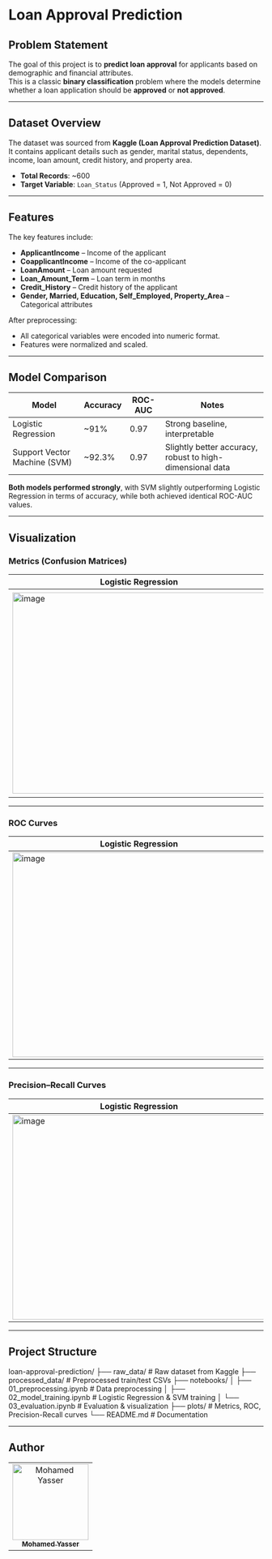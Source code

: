 # Loan Approval Prediction  

## Problem Statement  
The goal of this project is to **predict loan approval** for applicants based on demographic and financial attributes.  
This is a classic **binary classification** problem where the models determine whether a loan application should be **approved** or **not approved**.  

---

## Dataset Overview  
The dataset was sourced from **Kaggle (Loan Approval Prediction Dataset)**.  
It contains applicant details such as gender, marital status, dependents, income, loan amount, credit history, and property area.  

- **Total Records**: ~600  
- **Target Variable**: `Loan_Status` (Approved = 1, Not Approved = 0)  

---

## Features  
The key features include:  

- **ApplicantIncome** – Income of the applicant  
- **CoapplicantIncome** – Income of the co-applicant  
- **LoanAmount** – Loan amount requested  
- **Loan_Amount_Term** – Loan term in months  
- **Credit_History** – Credit history of the applicant  
- **Gender, Married, Education, Self_Employed, Property_Area** – Categorical attributes  

After preprocessing:  
- All categorical variables were encoded into numeric format.  
- Features were normalized and scaled.  

---

## Model Comparison  

| Model                | Accuracy | ROC-AUC | Notes |
|-----------------------|----------|---------|-------|
| Logistic Regression   | ~91%     | 0.97    | Strong baseline, interpretable |
| Support Vector Machine (SVM) | ~92.3%     | 0.97    | Slightly better accuracy, robust to high-dimensional data |

 **Both models performed strongly**, with SVM slightly outperforming Logistic Regression in terms of accuracy, while both achieved identical ROC-AUC values.  

---

## Visualization  


### Metrics (Confusion Matrices)  

| Logistic Regression | Support Vector Machine (SVM) |
|----------------------|------------------------------|
| <img width="500" height="397" alt="image" src="https://github.com/user-attachments/assets/fd9e1a13-c0b6-40ca-bbee-4bdb91c07c16" />| <img width="500" height="404" alt="image" src="https://github.com/user-attachments/assets/98993dfb-f4b9-47cb-9670-842d6d406489" />|

---

### ROC Curves  

| Logistic Regression | Support Vector Machine (SVM) |
|----------------------|------------------------------|
| <img width="500" height="404" alt="image" src="https://github.com/user-attachments/assets/92666604-2d0b-4d6d-b039-07a7686942f0" />| <img width="500" height="404" alt="image" src="https://github.com/user-attachments/assets/a67e6fdf-4b79-4940-a346-3944b11b5c67" />|

---

### Precision–Recall Curves  

| Logistic Regression | Support Vector Machine (SVM) |
|----------------------|------------------------------|
| <img width="500" height="404" alt="image" src="https://github.com/user-attachments/assets/e9da30d8-0f71-4507-8014-19aef1b3bf6b" />| <img width="500" height="404" alt="image" src="https://github.com/user-attachments/assets/fab02693-7732-4c2f-81fe-40fedfbd7a1a" />|

---

## Project Structure    

loan-approval-prediction/
├── raw\_data/                # Raw dataset from Kaggle
├── processed\_data/          # Preprocessed train/test CSVs
├── notebooks/
│   ├── 01\_preprocessing.ipynb       # Data preprocessing
│   ├── 02\_model\_training.ipynb      # Logistic Regression & SVM training
│   └── 03\_evaluation.ipynb          # Evaluation & visualization
├── plots/                   # Metrics, ROC, Precision-Recall curves
└── README.md                # Documentation

---

## Author 

<div>
<table align="center">
  <tr>    </td>
    </td>
        <td align="center">
      <a href="https://github.com/mohamedddyasserr" target="_blank">
        <img src="https://avatars.githubusercontent.com/u/126451832?v=4" width="150px;" alt="Mohamed Yasser"/>
        <br />
        <sub><b>Mohamed Yasser</b></sub>
      </a>
    </td>    
  </tr>
</table>
</div>
  
